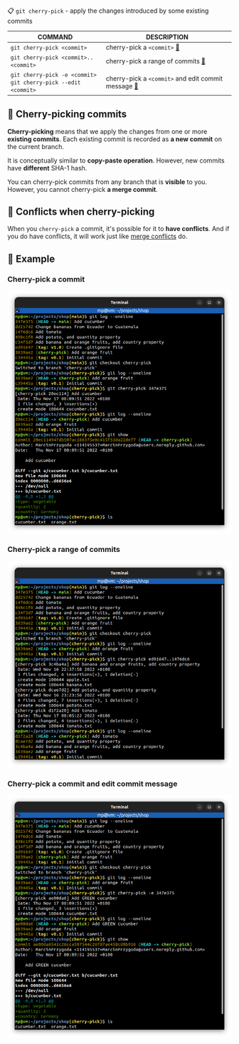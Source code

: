 📋 `git cherry-pick` - apply the changes introduced by some existing commits

| COMMAND                                                              | DESCRIPTION                                                                                         |
| -------------------------------------------------------------------- | --------------------------------------------------------------------------------------------------- |
| `git cherry-pick <commit>`                                           | cherry-pick a `<commit>` [🔗](#cherry-pick-a-commit)                                                 |
| `git cherry-pick <commit>..<commit>`                                 | cherry-pick a range of commits [🔗](#cherry-pick-a-range-of-commits)                                 |
| `git cherry-pick -e <commit>`<br />`git cherry-pick --edit <commit>` | cherry-pick a `<commit>` and edit commit message [🔗](#cherry-pick-a-commit-and-edit-commit-message) |

## 📌 Cherry-picking commits

**Cherry-picking** means that we apply the changes from one or more **existing commits**. Each existing commit is recorded as **a new commit** on the current branch.

It is conceptually similar to **copy-paste operation**. However, new commits have **different** SHA-1 hash.

You can cherry-pick commits from any branch that is **visible** to you. However, you cannot cherry-pick **a merge commit**.

## 📌 Conflicts when cherry-picking

When you `cherry-pick` a commit, it's possible for it to **have conflicts**. And if you do have conflicts, it will work just like [merge conflicts](../concepts/MERGE-CONFLICTS.md) do.

## 📌 Example

### Cherry-pick a commit

![](images/git-cherry-pick.png)

### Cherry-pick a range of commits

![](images/git-cherry-pick-range.png)

### Cherry-pick a commit and edit commit message

![](images/git-cherry-pick-edit.png)